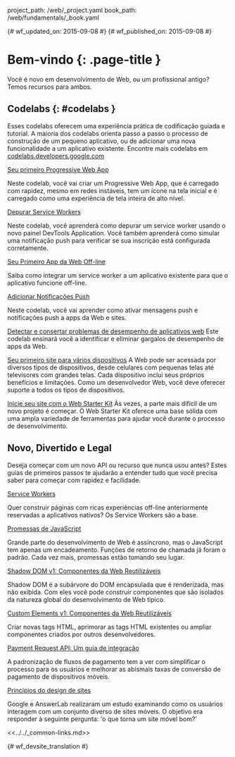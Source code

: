 project_path: /web/_project.yaml
book_path: /web/fundamentals/_book.yaml

{# wf_updated_on: 2015-09-08 #}
{# wf_published_on: 2015-09-08 #}

# Bem-vindo {: .page-title }

Você é novo em desenvolvimento de Web, ou um profissional antigo? Temos recursos para ambos. 


## Codelabs {: #codelabs }

Esses codelabs oferecem uma experiência prática de codificação guiada e tutorial. A maioria
dos codelabs orienta passo a passo o processo de construção de um pequeno
aplicativo, ou de adicionar uma nova funcionalidade a um aplicativo existente.  Encontre mais codelabs em
[codelabs.developers.google.com](https://codelabs.developers.google.com/?cat=Web)

<div class="attempt-left">
  <a href="codelabs/your-first-pwapp/">
    Seu primeiro Progressive Web App 
</a>
  <p>
    Neste codelab, você vai criar um Progressive Web App, que é carregado com
 rapidez, mesmo em redes instáveis, tem um ícone na tela inicial e é carregado
como uma experiência de tela inteira de alto nível.
  </p>
</div>
<div class="attempt-right">
  <a href="codelabs/debugging-service-workers/">
    Depurar Service Workers 
</a>
  <p>
    Neste codelab, você aprenderá como depurar um service worker usando o novo
    painel DevTools Application. Você também aprenderá como simular uma
 notificação push para verificar se sua inscrição está configurada corretamente.
  </p>
</div>

<div style="clear:both"></div>

<div class="attempt-left">
  <a href="codelabs/offline/">
    Seu Primeiro App da Web Off-line
  </a>
  <p>
    Saiba como integrar um service worker a um aplicativo existente
  para que o aplicativo funcione off-line.
  </p>
</div>
<div class="attempt-right">
  <a href="codelabs/push-notifications/">
    Adicionar Notificações Push
  </a>
  <p>
    Neste codelab, você vai aprender como ativar mensagens push e
notificações push a apps da Web e sites.
  </p>
</div>

<div style="clear:both"></div>

[Detectar e consertar problemas de desempenho de aplicativos web](codelabs/web-perf/)
Este codelab ensinará você a identificar e eliminar gargalos de desempenho de apps da Web.

[Seu primeiro site para vários dispositivos](your-first-multi-screen-site/)
A Web pode ser acessada por diversos tipos de dispositivos, desde celulares com
pequenas telas até televisores com grandes telas. Cada dispositivo inclui seus próprios benefícios e limitações.
Como um desenvolvedor Web, você deve oferecer suporte a todos os tipos de dispositivos.

[Inicie seu site com o Web Starter Kit](web-starter-kit/)
Às vezes, a parte mais difícil de um novo projeto é começar. O Web Starter
Kit oferece uma base sólida com uma ampla variedade de ferramentas para
ajudar você durante o processo de desenvolvimento.


## Novo, Divertido e Legal

Deseja começar com um novo API ou recurso que nunca usou antes?
Estes guias de primeiros passos te ajudarão a entender tudo que você precisa
saber para começar com rapidez e facilidade.

<div class="attempt-left">
  <a href="primers/service-workers">
    Service Workers 
</a>
  <p>
    Quer construir páginas com ricas experiências off-line anteriormente
    reservadas a aplicativos nativos? Os Service Workers são a base.
  </p>
</div>
<div class="attempt-right">
  <a href="primers/promises">
    Promessas de JavaScript
  </a>
  <p>
    Grande parte do desenvolvimento de Web é assíncrono, mas o JavaScript tem
 apenas um encadeamento. Funções de retorno de chamada já foram o padrão. Cada vez mais, promessas
    estão tomando seu lugar.
  </p>
</div>

<div style="clear:both"></div>

<div class="attempt-left">
  <a href="primers/shadowdom">
    Shadow DOM v1: Componentes da Web Reutilizáveis
  </a>
  <p>
    Shadow DOM é a subárvore do DOM encapsulada que é renderizada, mas não exibida.
    Com eles você pode construir componentes que são isolados da natureza
global do desenvolvimento de Web típico.
  </p>
</div>
<div class="attempt-right">
  <a href="primers/customelements">
    Custom Elements v1: Componentes da Web Reutilizáveis
  </a>
  <p>
    Criar novas tags HTML, aprimorar as tags HTML existentes ou ampliar
componentes criados por outros desenvolvedores.
  </p>
</div>

<div style="clear:both"></div>

<div class="attempt-left">
  <a href="primers/payment-request/">
    Payment Request API: Um guia de integração
</a>
  <p>
    A padronização de fluxos de pagamento tem a ver com simplificar o processo
para os usuários e melhorar as abismais taxas de conversão de pagamento  de dispositivos móveis.
  </p>
</div>
<div class="attempt-right">
  <a href="principles/">
    Princípios do design de sites
  </a>
  <p>
    Google e AnswerLab realizaram um estudo examinando como os usuários
    interagem com um conjunto diverso de sites móveis. O objetivo era responder à seguinte pergunta:
   'o que torna um site móvel bom?'
  </p>
</div>

<div style="clear:both"></div>

<<../../_common-links.md>>


{# wf_devsite_translation #}
